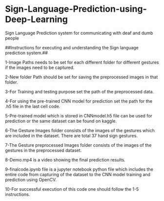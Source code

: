 # Sign-Language-Prediction-using-Deep-Learning
Sign Language Prediction system for communicating with deaf and dumb people

##Instructions for executing and understanding the Sign language prediction system.##

1-Image Paths needs to be set for each different folder for different gestures if the images need to be captured.

2-New folder Path should be set for saving the preprocessed images in that folder.

3-For Training and testing purpose set the path of the preprocessed data.

4-For using the pre-trained CNN model for prediction set the path for the .h5 file in the last cell code.

5-Pre-trained model which is stored in CNNmodel.h5 file can be used for prediction or the same dataset can be found on kaggle.

6-The Gesture Images folder consists of the images of the gestures which are included in the dataset. There are total 37 hand sign gestures.

7-The Gesture preprocessed Images folder consists of the images of the gestures in the preprocessed dataset.

8-Demo.mp4 is a video showing the final prediction results.

9-finalcode.ipynb file is a jupyter notebook python file which includes the entire code from capturing of the dataset to the CNN model training and prediction using OpenCV.

10-For successful execution of this code one should follow the 1-5 instructions.
